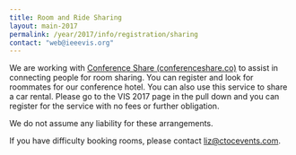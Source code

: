 ```yaml
---
title: Room and Ride Sharing
layout: main-2017
permalink: /year/2017/info/registration/sharing
contact: "web@ieeevis.org"
---
```


We are working with [Conference Share (conferenceshare.co)](http://conferenceshare.co) to assist in connecting people for room sharing. 
You can register and look for roommates for our conference hotel. 
You can also use this service to share a car rental. 
Please go to the VIS 2017 page in the pull down and you can register for the service with no fees or further obligation.

We do not assume any liability for these arrangements.

If you have difficulty booking rooms, please contact [liz@ctocevents.com](mailto:liz@ctocevents.com).

